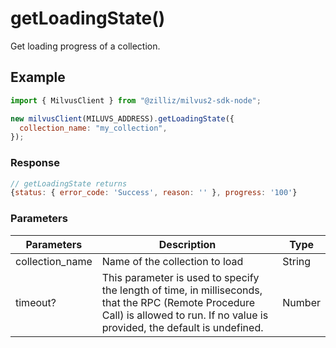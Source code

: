# getLoadingState()

Get loading progress of a collection.

## Example

```javascript
import { MilvusClient } from "@zilliz/milvus2-sdk-node";

new milvusClient(MILUVS_ADDRESS).getLoadingState({
  collection_name: "my_collection",
});
```

### Response

```javascript
// getLoadingState returns
{status: { error_code: 'Success', reason: '' }, progress: '100'}
```

### Parameters

| Parameters      | Description                                                                                                                                                                       | Type   |
| --------------- | --------------------------------------------------------------------------------------------------------------------------------------------------------------------------------- | ------ |
| collection_name | Name of the collection to load                                                                                                                                                    | String |
| timeout?        | This parameter is used to specify the length of time, in milliseconds, that the RPC (Remote Procedure Call) is allowed to run. If no value is provided, the default is undefined. | Number |
